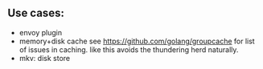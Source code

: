 ## Use cases:

- envoy plugin
- memory+disk cache
  see https://github.com/golang/groupcache
  for list of issues in caching. like
  this avoids the thundering herd naturally.
- mkv: disk store
    